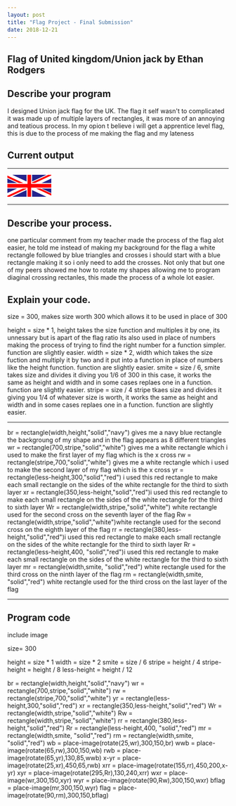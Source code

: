 ```yaml
---
layout: post
title: "Flag Project - Final Submission"
date: 2018-12-21
---
```

 
## Flag of United kingdom/Union jack  by Ethan Rodgers

## Describe your program

I designed Union jack flag for the UK. The flag it self wasn't to complicated it was made up of multiple layers of rectangles, it was more of an annoying and teatious process. In my opion t believe i will get a apprentice level flag, this is due to the process of me making the flag and my lateness 


## Current output



* * *
![Flag](/images/final-flag.png)
* * *

## Describe your process.

one particular comment from my teacher made the process of the flag alot easier, he told me instead of making my background for the flag a white rectangle followed by blue triangles and crosses i should start with a blue rectangle making it so i only need to add the crosses. Not only that but one of my peers showed me how to rotate my shapes allowing me to program diaginal crossing rectanles, this made the process of a whole lot easier.


## Explain your code.

size = 300,  makes size worth 300 which allows it to be used in place of 300

height = size * 1, height takes the size function and multiples it by one, its unnessary but is apart of the flag ratio its also used in place of numbers making the process of trying to find the right number for a function simpler. function are slightly easier. 
width = size * 2, width which takes the size fuction and multiply it by two and it put into a function in place of numbers like the height function. function are slightly easier. 
smite = size / 6, smite takes size and divides it diving you 1/6 of 300 in this case, it works the same as height and width and in some cases replaes one in a function. function are slightly easier. 
stripe = size / 4 stripe tkaes size and divides it giving you 1/4 of whatever size is worth,  it works the same as height and width and in some cases replaes one in a function. function are slightly easier.

* * *
br = rectangle(width,height,"solid","navy") gives me a navy blue rectangle the backgroung of my shape and in the flag appears as 8 different triangles
wr = rectangle(700,stripe,"solid","white") gives me a white rectangle which i used to make the first layer of my flag which is the x cross 
rw = rectangle(stripe,700,"solid","white") gives me a white rectangle which i used to make the second layer of my flag which is the x cross 
yr = rectangle(less-height,300,"solid","red") i used this red rectangle to make each small rectangle on the sides of the white rectangle for the third to sixth layer
xr = rectangle(350,less-height,"solid","red")i used this red rectangle to make each small rectangle on the sides of the white rectangle for the third to sixth layer
Wr = rectangle(width,stripe,"solid","white") white rectangle used for the second cross on the seventh layer of the flag
Rw = rectangle(width,stripe,"solid","white")white rectangle used for the second cross on the eighth layer of the flag
rr = rectangle(380,less-height,"solid","red")i used this red rectangle to make each small rectangle on the sides of the white rectangle for the third to sixth layer
Rr = rectangle(less-height,400, "solid","red")i used this red rectangle to make each small rectangle on the sides of the white rectangle for the third to sixth layer
mr = rectangle(width,smite, "solid","red") white rectangle used for the third cross on the ninth layer of the flag 
rm = rectangle(width,smite, "solid","red") white rectangle used for the third cross on the last layer of the flag



* * *



## Program code

include image

size= 300

height = size * 1
width = size * 2
smite = size / 6
stripe = height / 4
stripe-height = height / 8
less-height = height  / 12





br = rectangle(width,height,"solid","navy")
wr = rectangle(700,stripe,"solid","white")
rw = rectangle(stripe,700,"solid","white")
yr = rectangle(less-height,300,"solid","red")
xr = rectangle(350,less-height,"solid","red")
Wr = rectangle(width,stripe,"solid","white")
Rw = rectangle(width,stripe,"solid","white")
rr = rectangle(380,less-height,"solid","red")
Rr = rectangle(less-height,400, "solid","red")
mr = rectangle(width,smite, "solid","red")
rm = rectangle(width,smite, "solid","red")
wb = place-image(rotate(25,wr),300,150,br)
wwb = place-image(rotate(65,rw),300,150,wb)
rwb = place-image(rotate(65,yr),130,85,wwb)
x-yr = place-image(rotate(25,xr),450,65,rwb)
xrr = place-image(rotate(155,rr),450,200,x-yr)
xyr = place-image(rotate(295,Rr),130,240,xrr)
wxr = place-image(wr,300,150,xyr)
wyr = place-image(rotate(90,Rw),300,150,wxr)
bflag = place-image(mr,300,150,wyr)
flag = place-image(rotate(90,rm),300,150,bflag)
